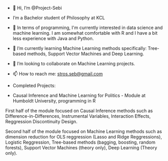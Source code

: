 - 👋 Hi, I’m @Project-Sebi
-  I’m a Bachelor student of Philosophy at KCL
- 👀 In terms of programming, I'm currently interested in data science and machine learning. I am somewhat comfortable with R and I have a bit less experience with Java and Python.
- 🌱 I’m currently learning Machine Learning methods specifically: Tree-based methods, Support Vector Machines and Deep Learning.
- 💞️ I’m looking to collaborate on Machine Learning projects.
- 📫 How to reach me: stros.seb@gmail.com

- Completed Projects:

- Causal Inference and Machine Learning for Politics - Module at Humboldt University, programming in R

First half of the module focused on Causal Inference methods such as Difference-in-Differences, Instrumental Variables, Interaction Effects, Reggression Discontinuity Design.

Second half of the module focused on Machine Learning methods such as dimension reduction for OLS reggression (Lasso and Ridge Reggressions), Logistic Reggression, Tree-based methods (bagging, boosting, random forests), Support Vector Machines (theory only), Deep Learning (Theory only).  



<!---
Project-Sebi/Project-Sebi is a ✨ special ✨ repository because its `README.md` (this file) appears on your GitHub profile.
You can click the Preview link to take a look at your changes.
--->
